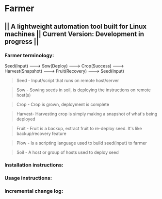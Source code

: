 # Farmer
## || A lightweight automation tool built for Linux machines || Current Version: Development in progress ||


### Farmer terminology:
Seed(Input) ---> Sow(Deploy) ---> Crop(Success) ---> Harvest(Snapshot) ---> Fruit(Recovery) ---> Seed(Input)

> Seed 	- Input/script that runs on remote host/server

> Sow 	- Sowing seeds in soil, is deploying the instructions on remote host(s)

> Crop 	- Crop is grown, deployment is complete

> Harvest- Harvesting crop is simply making a snapshot of what's being deployed

> Fruit	- Fruit is a backup, extract fruit to re-deploy seed. It's like backup/recovery feature

> Plow 	- Is a scripting language used to build seed(input) to farmer

> Soil 	- A host or group of hosts used to deploy seed

### Installation instructions:


### Usage instructions:


### Incremental change log:
